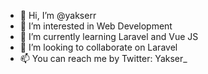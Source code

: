 - 👋 Hi, I’m @yakserr
- 👀 I’m interested in Web Development
- 🌱 I’m currently learning Laravel and Vue JS
- 💞️ I’m looking to collaborate on Laravel
- 📫 You can reach me by Twitter: Yakser_

<!---
yakserr/yakserr is a ✨ special ✨ repository because its `README.md` (this file) appears on your GitHub profile.
You can click the Preview link to take a look at your changes.
--->
